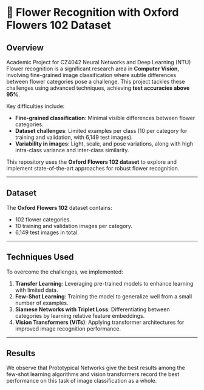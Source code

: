 # 🌸 Flower Recognition with Oxford Flowers 102 Dataset  

## Overview  
Academic Project for CZ4042 Neural Networks and Deep Learning (NTU)
Flower recognition is a significant research area in **Computer Vision**, involving fine-grained image classification where subtle differences between flower categories pose a challenge. This project tackles these challenges using advanced techniques, achieving **test accuracies above 95%**.  

Key difficulties include:  
- **Fine-grained classification**: Minimal visible differences between flower categories.  
- **Dataset challenges**: Limited examples per class (10 per category for training and validation, with 6,149 test images).  
- **Variability in images**: Light, scale, and pose variations, along with high intra-class variance and inter-class similarity.  

This repository uses the **Oxford Flowers 102 dataset** to explore and implement state-of-the-art approaches for robust flower recognition.  

---

## Dataset  
The **Oxford Flowers 102** dataset contains:  
- 102 flower categories.  
- 10 training and validation images per category.  
- 6,149 test images in total.  

---

## Techniques Used  
To overcome the challenges, we implemented:  
1. **Transfer Learning**: Leveraging pre-trained models to enhance learning with limited data.  
2. **Few-Shot Learning**: Training the model to generalize well from a small number of examples.  
3. **Siamese Networks with Triplet Loss**: Differentiating between categories by learning relative feature embeddings.  
4. **Vision Transformers (ViTs)**: Applying transformer architectures for improved image recognition performance.  

---

## Results  
We observe that Prototypical Networks give the best results among the few-shot learning algorithms and vision transformers record the best performance on this task of image classification as a whole.

